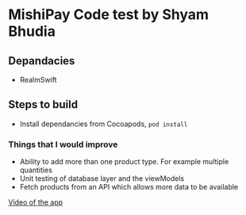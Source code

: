 #  MishiPay Code test by Shyam Bhudia

## Depandacies
- RealmSwift

## Steps to build 
- Install dependancies from Cocoapods, `pod install`

### Things that I would improve
- Ability to add more than one product type. For example multiple quantities
- Unit testing of database layer and the viewModels
- Fetch products from an API which allows more data to be available


[Video of the app](https://github.com/shyam92/MishiPayCodeTest/blob/master/Video%20of%20app.mp4?raw=true)
